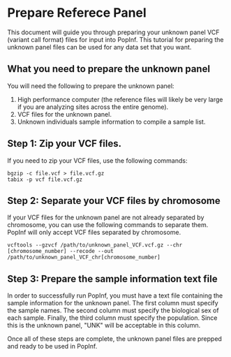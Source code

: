 # Prepare Referece Panel 
This document will guide you through preparing your unknown panel VCF (variant call format) files for input into PopInf. This tutorial for preparing the unknown panel files can be used for any data set that you want.

## What you need to prepare the unknown panel 
You will need the following to prepare the unknown panel:
1. High performance computer (the reference files will likely be very large if you are analyzing sites across the entire genome).
2. VCF files for the unknown panel.
3. Unknown individuals sample information to compile a sample list.

## Step 1: Zip your VCF files.
If you need to zip your VCF files, use the following commands:
```
bgzip -c file.vcf > file.vcf.gz
tabix -p vcf file.vcf.gz
```

## Step 2: Separate your VCF files by chromosome
If your VCF files for the unknown panel are not already separated by chromosome, you can use the following commands to separate them. PopInf will only accept VCF files separated by chromosome.

```
vcftools --gzvcf /path/to/unknown_panel_VCF.vcf.gz --chr [chromosome_number] --recode --out /path/to/unknown_panel_VCF_chr[chromosome_number]
```

## Step 3: Prepare the sample information text file
In order to successfully run PopInf, you must have a text file containing the sample information for the unknown panel. The first column must specify the sample names. The second column must specify the biological sex of each sample. Finally, the third column must specify the population. Since this is the unknown panel, "UNK" will be acceptable in this column.

Once all of these steps are complete, the unknown panel files are prepped and ready to be used in PopInf.



